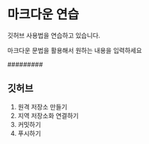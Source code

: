 # 마크다운 연습
깃허브 사용법을 연습하고 있습니다.

마크다운 문법을 활용해서 원하는 내용을 입력하세요

#########

## 깃허브
1. 원격 저장소 만들기
2. 지역 저장소화 연결하기
3. 커밋하기
4. 푸시하기
